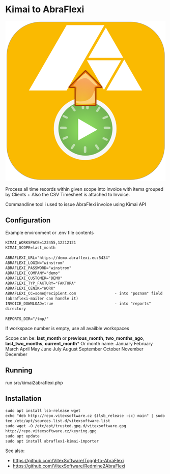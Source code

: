 Kimai to AbraFlexi
==================

![Logo](abraflexi-kimai-importer.svg?raw=true)


Process all time records within given scope into invoice with items grouped by Clients + Also the CSV Timesheet is attached to Invoice.


Commandline tool i used to issue AbraFlexi invoice using Kimai API



Configuration
-------------


Example environment or .env file contents 

```
KIMAI_WORKSPACE=123455,12212121
KIMAI_SCOPE=last_month

ABRAFLEXI_URL="https://demo.abraflexi.eu:5434"
ABRAFLEXI_LOGIN="winstrom"
ABRAFLEXI_PASSWORD="winstrom"
ABRAFLEXI_COMPANY="demo"
ABRAFLEXI_CUSTOMER="DEMO"
ABRAFLEXI_TYP_FAKTURY="FAKTURA"
ABRAFLEXI_CENIK="WORK"
ABRAFLEXI_CC=some@recipient.com                 - into "poznam" field (abraflexi-mailer can handle it)
INVOICE_DOWNLOAD=true                           - into "reports" directory

REPORTS_DIR="/tmp/"
```

If workspace number is empty, use all availble workspaces 

Scope can be: **last_month** or  **previous_month**, **two_months_ago**, **last_two_months**, **current_month***
Or month name:     January    February    March    April    May    June    July    August    September    October    November    December

Running
-------

run src/kimai2abraflexi.php


Installation
------------

```shell
sudo apt install lsb-release wget
echo "deb http://repo.vitexsoftware.cz $(lsb_release -sc) main" | sudo tee /etc/apt/sources.list.d/vitexsoftware.list
sudo wget -O /etc/apt/trusted.gpg.d/vitexsoftware.gpg http://repo.vitexsoftware.cz/keyring.gpg
sudo apt update
sudo apt install abraflexi-kimai-importer
```

See also:

 * https://github.com/VitexSoftware/Toggl-to-AbraFlexi
 * https://github.com/VitexSoftware/Redmine2AbraFlexi




